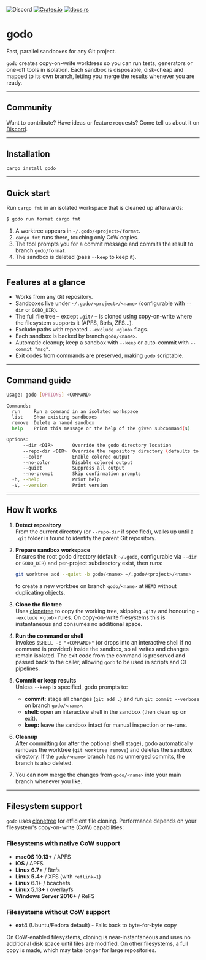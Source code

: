 ![Discord](https://img.shields.io/discord/1381424110831145070?style=flat-square&logo=rust&link=https%3A%2F%2Fdiscord.gg%2FfHmRmuBDxF)
[![Crates.io](https://img.shields.io/crates/v/godo)](https://crates.io/crates/godo)
[![docs.rs](https://img.shields.io/docsrs/godo)](https://docs.rs/godo)


# godo

Fast, parallel sandboxes for any Git project.

`godo` creates copy-on-write worktrees so you can run tests, generators or
one-off tools in isolation. Each sandbox is disposable, disk-cheap and mapped
to its own branch, letting you merge the results whenever you are ready.

---

## Community

Want to contribute? Have ideas or feature requests? Come tell us about it on
[Discord](https://discord.gg/fHmRmuBDxF). 


---

## Installation

```bash
cargo install godo
```

---

## Quick start

Run `cargo fmt` in an isolated workspace that is cleaned up afterwards:

```bash
$ godo run format cargo fmt
```

1. A worktree appears in `~/.godo/<project>/format`.
2. `cargo fmt` runs there, touching only CoW copies.
3. The tool prompts you for a commit message and commits the result to branch `godo/format`.
4. The sandbox is deleted (pass `--keep` to keep it).

---

## Features at a glance

* Works from any Git repository.
* Sandboxes live under `~/.godo/<project>/<name>` (configurable with `--dir` or `GODO_DIR`).
* The full file tree – except `.git/` – is cloned using copy-on-write where the
  filesystem supports it (APFS, Btrfs, ZFS…).
* Exclude paths with repeated `--exclude <glob>` flags.
* Each sandbox is backed by branch `godo/<name>`.
* Automatic cleanup; keep a sandbox with `--keep` or auto-commit with
  `--commit "msg"`.
* Exit codes from commands are preserved, making `godo` scriptable.

---

## Command guide

```bash
Usage: godo [OPTIONS] <COMMAND>

Commands:
  run     Run a command in an isolated workspace
  list    Show existing sandboxes
  remove  Delete a named sandbox
  help    Print this message or the help of the given subcommand(s)

Options:
      --dir <DIR>       Override the godo directory location
      --repo-dir <DIR>  Override the repository directory (defaults to current git project)
      --color           Enable colored output
      --no-color        Disable colored output
      --quiet           Suppress all output
      --no-prompt       Skip confirmation prompts
  -h, --help            Print help
  -V, --version         Print version
```

---

## How it works

1. **Detect repository**  
   From the current directory (or `--repo-dir` if specified), walks up until a
   `.git` folder is found to identify the parent Git repository.

2. **Prepare sandbox workspace**  
   Ensures the root godo directory (default `~/.godo`, configurable via `--dir`
   or `GODO_DIR`) and per-project subdirectory exist, then runs:

   ```bash
   git worktree add --quiet -b godo/<name> ~/.godo/<project>/<name>
   ```

   to create a new worktree on branch `godo/<name>` at `HEAD` without duplicating
   objects.

3. **Clone the file tree**  
   Uses [clonetree](https://github.com/cortesi/clonetree) to copy the working
   tree, skipping `.git/` and honouring `--exclude <glob>` rules. On
   copy-on-write filesystems this is instantaneous and consumes no
   additional space.

4. **Run the command or shell**  
   Invokes `$SHELL -c "<COMMAND>"` (or drops into an interactive shell if no
   command is provided) inside the sandbox, so all writes and changes remain
   isolated. The exit code from the command is preserved and passed back to the
   caller, allowing `godo` to be used in scripts and CI pipelines.

5. **Commit or keep results**  
   Unless `--keep` is specified, godo prompts to:

   - **commit:** stage all changes (`git add .`) and run `git commit --verbose`
     on branch `godo/<name>`.
   - **shell:** open an interactive shell in the sandbox (then clean up on exit).
   - **keep:** leave the sandbox intact for manual inspection or re-runs.

6. **Cleanup**  
   After committing (or after the optional shell stage), godo automatically
   removes the worktree (`git worktree remove`) and deletes the sandbox directory.
   If the `godo/<name>` branch has no unmerged commits, the branch is also
   deleted.

7. You can now merge the changes from `godo/<name>` into your main branch
   whenever you like.

---

## Filesystem support

`godo` uses [clonetree](https://github.com/cortesi/clonetree) for efficient
file cloning. Performance depends on your filesystem's copy-on-write (CoW)
capabilities:

### Filesystems with native CoW support

- **macOS 10.13+** / APFS
- **iOS** / APFS
- **Linux 6.7+** / Btrfs
- **Linux 5.4+** / XFS (with `reflink=1`)
- **Linux 6.1+** / bcachefs
- **Linux 5.13+** / overlayfs
- **Windows Server 2016+** / ReFS

### Filesystems without CoW support

- **ext4** (Ubuntu/Fedora default) - Falls back to byte-for-byte copy

On CoW-enabled filesystems, cloning is near-instantaneous and uses no
additional disk space until files are modified. On other filesystems, a full
copy is made, which may take longer for large repositories.
